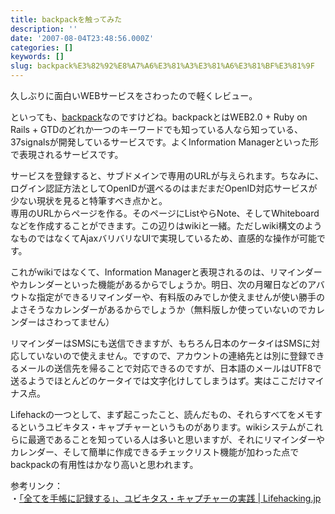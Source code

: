 ```yaml
---
title: backpackを触ってみた
description: ''
date: '2007-08-04T23:48:56.000Z'
categories: []
keywords: []
slug: backpack%E3%82%92%E8%A7%A6%E3%81%A3%E3%81%A6%E3%81%BF%E3%81%9F
---
```

久しぶりに面白いWEBサービスをさわったので軽くレビュー。

といっても、[backpack](http://backpackit.com/)なのですけどね。backpackとはWEB2.0 + Ruby on Rails + GTDのどれか一つのキーワードでも知っている人なら知っている、37signalsが開発しているサービスです。よくInformation Managerといった形で表現されるサービスです。

サービスを登録すると、サブドメインで専用のURLが与えられます。ちなみに、ログイン認証方法としてOpenIDが選べるのはまだまだOpenID対応サービスが少ない現状を見ると特筆すべき点かと。  
専用のURLからページを作る。そのページにListやらNote、そしてWhiteboardなどを作成することができます。この辺りはwikiと一緒。ただしwiki構文のようなものではなくてAjaxバリバリなUIで実現しているため、直感的な操作が可能です。

これがwikiではなくて、Information Managerと表現されるのは、リマインダーやカレンダーといった機能があるからでしょうか。明日、次の月曜日などのアバウトな指定ができるリマインダーや、有料版のみでしか使えませんが使い勝手のよさそうなカレンダーがあるからでしょうか（無料版しか使っていないのでカレンダーはさわってません）

リマインダーはSMSにも送信できますが、もちろん日本のケータイはSMSに対応していないので使えません。ですので、アカウントの連絡先とは別に登録できるメールの送信先を帰ることで対応できるのですが、日本語のメールはUTF8で送るようでほとんどのケータイでは文字化けしてしまうはず。実はここだけマイナス点。

Lifehackの一つとして、まず起こったこと、読んだもの、それらすべてをメモするというユビキタス・キャプチャーというものがあります。wikiシステムがこれらに最適であることを知っている人は多いと思いますが、それにリマインダーやカレンダー、そして簡単に作成できるチェックリスト機能が加わった点でbackpackの有用性はかなり高いと思われます。

参考リンク：  
・[「全てを手帳に記録する」、ユビキタス・キャプチャーの実践 | Lifehacking.jp](http://lifehacking.jp/2007/04/ubiquitous-capture-habit/ "「全てを手帳に記録する」、ユビキタス・キャプチャーの実践 | Lifehacking.jp")